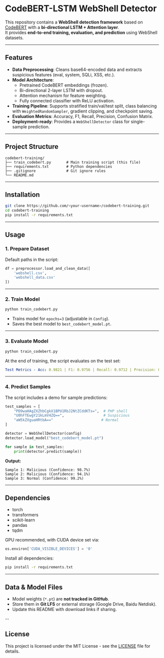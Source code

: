 # CodeBERT-LSTM WebShell Detector

This repository contains a **WebShell detection framework** based on [CodeBERT](https://huggingface.co/microsoft/codebert-base) with a **bi-directional LSTM + Attention layer**.  
It provides **end-to-end training, evaluation, and prediction** using WebShell datasets.

---

## Features
- **Data Preprocessing**: Cleans base64-encoded data and extracts suspicious features (eval, system, SQLi, XSS, etc.).
- **Model Architecture**:  
  - Pretrained CodeBERT embeddings (frozen).  
  - Bi-directional 2-layer LSTM with dropout.  
  - Attention mechanism for feature weighting.  
  - Fully connected classifier with ReLU activation.
- **Training Pipeline**: Supports stratified train/val/test split, class balancing with `WeightedRandomSampler`, gradient clipping, and checkpoint saving.
- **Evaluation Metrics**: Accuracy, F1, Recall, Precision, Confusion Matrix.
- **Deployment-ready**: Provides a `WebShellDetector` class for single-sample prediction.

---

## Project Structure
```text
codebert-training/
├── train_codebert.py       # Main training script (this file)
├── requirements.txt        # Python dependencies
├── .gitignore              # Git ignore rules
└── README.md
```
---

## Installation
```bash
git clone https://github.com/<your-username>/codebert-training.git
cd codebert-training
pip install -r requirements.txt
```
---

## Usage

### 1. Prepare Dataset
Default paths in the script:  
```python
df = preprocessor.load_and_clean_data([
    'webshell.csv',
    'webshell_data.csv'
])
```

---

### 2. Train Model
```bash
python train_codebert.py
```
- Trains model for `epochs=3` (adjustable in `Config`).  
- Saves the best model to `best_codebert_model.pt`.

---

### 3. Evaluate Model
```bash
python train_codebert.py
```

At the end of training, the script evaluates on the test set:  
```yaml
Test Metrics - Acc: 0.9821 | F1: 0.9756 | Recall: 0.9712 | Precision: 0.9801
```

---

### 4. Predict Samples
The script includes a demo for sample predictions:  
```python
test_samples = [
    "PD9waHAgZXZhbCgkX1BPU1RbJ2NtZCddKTs=",  # PHP shell
    "U0hFTEwgY21kLmV4ZQ==",                  # Suspicious
    "aW5kZXguaHRtbA=="                      # Normal
]

detector = WebShellDetector(config)
detector.load_model("best_codebert_model.pt")

for sample in test_samples:
    print(detector.predict(sample))
```

**Output:**  
```less
Sample 1: Malicious (Confidence: 98.7%)
Sample 2: Malicious (Confidence: 94.1%)
Sample 3: Normal (Confidence: 99.2%)
```

---

## Dependencies
- torch  
- transformers  
- scikit-learn  
- pandas  
- tqdm  

GPU recommended, with CUDA device set via:  
```python
os.environ['CUDA_VISIBLE_DEVICES'] = '0'
```

Install all dependencies:  
```bash
pip install -r requirements.txt
```

---

## Data & Model Files
- Model weights (`*.pt`) are **not tracked in GitHub**.  
- Store them in **Git LFS** or external storage (Google Drive, Baidu Netdisk).  
- Update this README with download links if sharing.

--

## License
This project is licensed under the MIT License - see the [LICENSE](./LICENSE) file for details.

